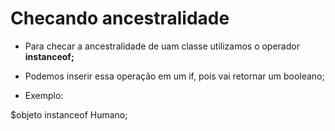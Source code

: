 # Checando ancestralidade

-   Para checar a ancestralidade de uam classe utilizamos o operador **instanceof;**

-   Podemos inserir essa operação em um if, pois vai retornar um booleano;

-   Exemplo:

$objeto instanceof Humano;
